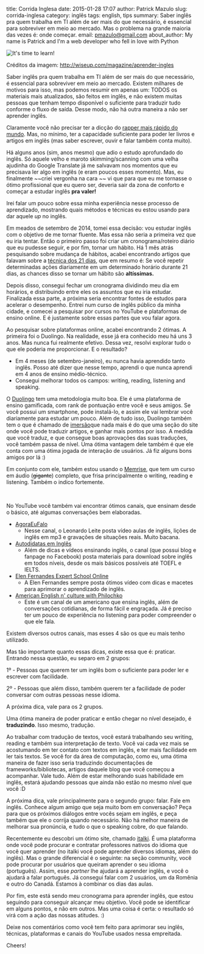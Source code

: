 title: Corrida Inglesa
date: 2015-01-28 17:07
author: Patrick Mazulo
slug: corrida-inglesa
category: inglês
tags: english, tips
summary: Saber inglês pra quem trabalha em TI além de ser mais do que necessário, é essencial para sobreviver em meio ao mercado. Mas o problema na grande maioria das vezes é: onde começar.
email: pmazulo@gmail.com
about_author: My name is Patrick and I'm a web developer who fell in love with Python

![It's time to learn!]({filename}/images/posts/aprender_ingles.jpg)

Créditos da imagem: <http://wiseup.com/magazine/aprender-ingles>


Saber inglês pra quem trabalha em TI além de ser mais do que necessário,
é essencial para sobreviver em meio ao mercado. Existem milhares de
motivos para isso, mas podemos resumir em apenas um: TODOS os materiais
mais atualizados, são feitos em inglês, e não existem muitas pessoas que
tenham tempo disponível o suficiente para traduzir tudo conforme o fluxo
de saída. Desse modo, não há outra maneira a não ser aprender inglês.

Claramente você não precisar ter a dicção do [rapper mais rápido do
mundo](http://youtu.be/Mm4YFpO3y7Q?t=1m56s). Mas, no mínimo, ter a
capacidade suficiente para poder ler livros e artigos em inglês (mas
saber escrever, ouvir e falar também conta muito).

Há alguns anos (sim, anos mesmo) que adio o estudo aprofundado do
inglês. Só aquele velho e maroto skimming/scanning com uma velha
ajudinha do Google Translate já me salvavam nos momentos que eu
precisava ler algo em inglês (e eram poucos esses momento). Mas, eu
finalmente ~~criei vergonha na cara ~~ vi que para que eu me tornasse o
ótimo profissional que eu quero ser, deveria sair da zona de conforto e
começar a estudar inglês **pra valer!**

Irei falar um pouco sobre essa minha experiência nesse processo de
aprendizado, mostrando quais métodos e técnicas eu estou usando para dar
aquele *up* no inglês.

Em meados de setembro de 2014, tomei essa decisão: vou estudar inglês
com o objetivo de me tornar fluente. Mas essa não seria a primeira vez
que eu iria tentar. Então o primeiro passo foi criar um
cronograma/roteiro diário que eu pudesse seguir, e por fim, tornar um
hábito. Há 1 mês atrás pesquisando sobre mudança de hábitos, acabei
encontrando artigos que falavam sobre a [técnica dos 21 dias](http://www.antonioazevedo.com.br/archives/967), que em resumo é:
Se você repetir determinadas ações diariamente em um determinado horário
durante 21 dias, as chances disso se tornar um hábito são
**altíssimas.**

Depois disso, consegui fechar um cronograma dividindo meu dia em
horários, e distribuindo entre eles os assuntos que eu iria estudar.
Finalizada essa parte, a próxima seria encontrar fontes de estudos para
acelerar o desempenho. Entrei num curso de inglês público da minha
cidade, e comecei a pesquisar por cursos no YouTube e plataformas de
ensino online. E é justamente sobre essas partes que vou falar agora.

Ao pesquisar sobre plataformas online, acabei encontrando 2 ótimas. A
primeira foi o Duolingo. Na realidade, esse já era conhecido meu há uns
3 anos. Mas nunca fui realmente efetivo. Dessa vez, resolvi explorar
tudo o que ele poderia me proporcionar. E o resultado?

-   Em 4 meses (de setembro-janeiro), eu nunca havia aprendido
    tanto inglês. Posso até dizer que nesse tempo, aprendi o que nunca
    aprendi em 4 anos de ensino médio-técnico.
-   Consegui melhorar todos os campos: writing, reading, listening
    and speaking.

O [Duolingo](http://www.duolingo.com) tem uma metodologia muito boa. Ele
é uma plataforma de ensino gamificada, com rank de pontuação entre você
e seus amigos. Se você possui um smartphone, pode instalá-lo, e assim
ele vai lembrar você diariamente para estudar um pouco. Além de tudo
isso, Duolingo também tem o que é chamado de
[imersão](https://www.duolingo.com/translations)que nada mais é do que
uma seção do site onde você pode traduzir artigos, e ganhar mais pontos
por isso. A medida que você traduz, e que consegue boas aprovações das
suas traduções, você também passa de nível. Uma ótima vantagem dele
também é que ele conta com uma ótima jogada de interação de usuários. Já
fiz alguns bons amigos por lá :)

Em conjunto com ele, também estou usando o
[Memrise](http://www.memrise.com/course/189580/curso-completo-de-ingles-full-audio/),
que tem um curso em áudio (~~gigante~~) completo, que frisa
principalmente o writing, reading e listening. Também o indico
fortemente.

 

No YouTube você também vai encontrar ótimos canais, que ensinam desde o
básico, até algumas conversações bem elaboradas.

-   [AgoraEuFalo](https://www.youtube.com/user/agoraeufaloingles)
    -   Nesse canal, o Leonardo Leite posta vídeo aulas de inglês,
        lições de inglês em mp3 e gravações de situações reais.
        Muito bacana.
-   [Autodidatas em Inglês](https://www.youtube.com/user/autodidatasemingles/)
    -   Além de dicas e vídeos ensinando inglês, o canal (que possui
        blog e fanpage no Facebook) posta materiais para download sobre
        inglês em todos níveis, desde os mais básicos possíveis até
        TOEFL e IELTS.
-   [Elen Fernandes Expert School Online](https://www.youtube.com/user/ExpertSchool)
    -   A Elen Fernandes sempre posta ótimos vídeo com dicas e macetes
        para aprimorar o aprendizado de inglês.
-   [American English n' culture with Philochko](https://www.youtube.com/user/philochko)
    -   Este é um canal de um americano que ensina inglês, além de
        conversações cotidianas, de forma fácil e engraçada. Já é
        preciso ter um pouco de experiência no listening para poder
        compreender o que ele fala.

Existem diversos outros canais, mas esses 4 são os que eu mais tenho
utilizado.

Mas tão importante quanto essas dicas, existe essa que é: praticar.
Entrando nessa questão, eu separo em 2 grupos:

1º - Pessoas que querem ter um inglês bom o suficiente para poder ler e
escrever com facilidade.

2º - Pessoas que além disso, também querem ter a facilidade de poder
conversar com outras pessoas nesse idioma.

A próxima dica, vale para os 2 grupos.

Uma ótima maneira de poder praticar e então chegar no nível desejado, é
**traduzindo**. Isso mesmo, tradução.

Ao trabalhar com tradução de textos, você estará trabalhando seu
writing, reading e também sua interpretação de texto. Você vai cada vez
mais se acostumando em ter contato com textos em inglês, e ter mais
facilidade em ler tais textos. Se você for da área de computação, como
eu, uma ótima maneira de fazer isso seria traduzindo documentações de
frameworks/bibliotecas, artigos daquele blog que você começou a
acompanhar. Vale tudo. Além de estar melhorando suas habilidade em
inglês, estará ajudando pessoas que ainda não estão no mesmo nível que
você :D

A próxima dica, vale principalmente para o segundo grupo: falar. Fale em
inglês. Conhece algum amigo que seja muito bom em conversação? Peça para
que os próximos diálogos entre vocês sejam em inglês, e peça também que
ele o corrija quando necessário. Não há melhor maneira de melhorar sua
pronúncia, e tudo o que o speaking cobre, do que falando.

Recentemente eu descobri um ótimo site, chamado
[italki](http://italki.com/). É uma plataforma onde você pode procurar e
contratar professores nativos do idioma que você quer aprender (no
italki você pode aprender diversos idiomas, além do inglês). Mas o
grande diferencial é o seguinte: na seção community, você pode procurar
por usuários que queiram aprender o seu idioma (português). Assim, esse
*partner* lhe ajudará a aprender inglês, e você o ajudará a falar
português. Já consegui falar com 2 usuários, um da Romênia e outro do
Canadá. Estamos à combinar os dias das aulas.

Por fim, este está sendo meu cronograma para aprender inglês, que estou
seguindo para conseguir alcançar meu objetivo. Você pode se identificar
em alguns pontos, e não em outros. Mas uma coisa é certa: o resultado só
virá com a ação das nossas atitudes. :)

Deixe nos comentários como você tem feito para aprimorar seu inglês,
técnicas, plataformas e canais do YouTube usados nessa empreitada.

Cheers!
